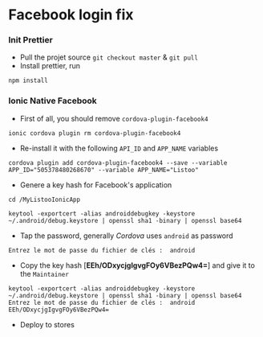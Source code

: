 # Facebook login fix

### Init Prettier
* Pull the projet source `git checkout master` & `git pull`
* Install prettier, run 
```
npm install
```

### Ionic Native Facebook
* First of all, you should remove `cordova-plugin-facebook4`
```
ionic cordova plugin rm cordova-plugin-facebook4
```

* Re-install it with the following `API_ID` and `APP_NAME` variables
```
cordova plugin add cordova-plugin-facebook4 --save --variable APP_ID="505378480268670" --variable APP_NAME="Listoo"
```

* Genere a key hash for Facebook's application
```
cd /MyListooIonicApp
```
```
keytool -exportcert -alias androiddebugkey -keystore ~/.android/debug.keystore | openssl sha1 -binary | openssl base64
```

* Tap the password, generally _Cordova_ uses `android` as password
```
Entrez le mot de passe du fichier de clés :  android
```
* Copy the key hash [**EEh/ODxycjgIgvgFOy6VBezPQw4=**] and give it to the `Maintainer`
```
keytool -exportcert -alias androiddebugkey -keystore ~/.android/debug.keystore | openssl sha1 -binary | openssl base64
Entrez le mot de passe du fichier de clés :  android
EEh/ODxycjgIgvgFOy6VBezPQw4=
```

* Deploy to stores
